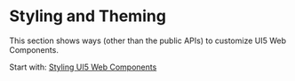 # Styling and Theming

This section shows ways (other than the public APIs) to customize UI5 Web Components.

Start with: [Styling UI5 Web Components](./01-styles.md)
